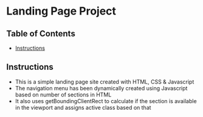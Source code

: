 # Landing Page Project

## Table of Contents

* [Instructions](#instructions)

## Instructions

* This is a simple landing page site created with HTML, CSS & Javascript 
* The navigation menu has been dynamically created using Javascript based on number of sections in HTML 
* It also uses getBoundingClientRect to calculate if the section is available in the viewport and assigns active class based on that


